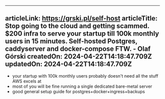 -----------------------
articleLink: https://grski.pl/self-host
articleTitle: Stop going to the cloud and getting scammed. $200 infra to serve your startup till 100k monthly users in 15 minutes. Self-hosted Postgres, caddyserver and docker-compose FTW. - Olaf Górski
createdOn: 2024-04-22T14:18:47.709Z
updatedOn: 2024-04-22T14:18:47.709Z
-----------------------

- your startup with 100k monthly users probably doesn't need all the stuff AWS excels at
- most of you will be fine running a single dedicated bare-metal server
- good general setup guide for postgres+docker+ingress+backups